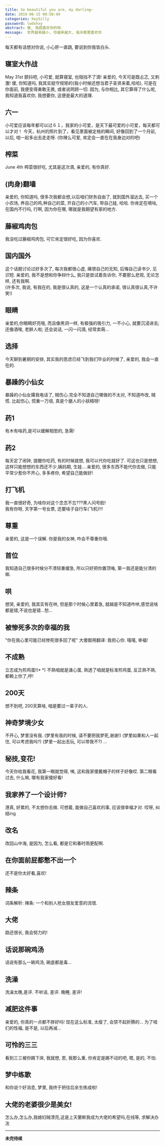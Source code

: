 ```yaml
---
title: So beautiful you are, my darling~
date: 2019-06-15 00:50:49
categories: heySilly
password: lwdxhxy
abstract: 傻, 我超喜欢你的呀.
message:  世界越来越小, 你越来越大, 每天都更喜欢你
---
```

每天都有话想对你说, 小心肝一直跳, 要说到你我皆白头.
## 寝室大作战
May 31st
颤抖吧, 小可爱, 就算寝室, 也阻挡不了滴!
亲爱的, 今天可是既忐忑, 又刺激! 傻, 你知道吗, 我其实挺守规矩的(我小时候还想当君子圣贤来着,哈哈), 可是在你面前, 我便变得勇敢无畏, 或者说罔顾一切. 因为, 与你相比, 其它算得了什么呢, 我知道我喜欢你, 我想要你, 这便是最大的道理.   
## 六一   
小可爱应该每年都可以过６１，我家的小可爱，是天下最可爱的小可爱，每天都可以才对！
今天，杭州的照片到了，看见里面被定格的瞬间, 好像回到了一个月前, 以后, 咱一起多出去走走呀. (你辣么可爱, 肯定会一直在在我身边对的吧)
## 榨菜
June 4th
榨菜很好吃, 尤其是这次滴, 亲爱的, 有你真好.
## (肉身)翻墙
亲爱的, 你知道吗, 很多次我都会想,以后咱们财务自由了, 就到国外溜达去, 买一个小农场, 养自己的鸡,种自己的菜, 开自己的小汽车, 带自己娃, 哈哈.
你肯定在嘀咕, 在国内不行吗, 行啊, 因为你在哪, 哪就是我期望有家的地方.
## 藤椒鸡肉包
我没吃过藤椒鸡肉包, 可它肯定很好吃, 因为你喜欢.
## 国内国外
这个话题讨论过好多次了, 每次我都很心虚, 痛恨自己的无知, 后悔自己读书少, 见识短. 亲爱的, 我不是想和你争辩什么, 我只是尝试着告诉你, 不要那么悲观, 无论怎样, 还有我啊.   
(许多次, 我说, 有我在的, 我是很认真的, 这是一个认真的承诺, 很认真很认真,不许笑!)  
## 眼睛
亲爱的,你眼睛好亮哦, 而且像黑洞一样, 有极强的吸引力, 一不小心, 就要沉浸进去; 还像酒唉, 老醉人啦; 还会说话, 一闪一闪滴, 经常卖萌...
## 选择
今天聊到暑期的安排, 其实我的思虑已经飞到我们毕业的时候了, 亲爱的, 我会一直在的.
## 暴躁的小仙女
暴躁的小仙女撂我电话了, 贼伤心.完全不知道自己哪做的不太对, 不知道咋改, 贼慌. 比起伤心, 慌重一万倍, 真是个磨人的小妖精呀!
## 药1
有木有啥药,是可以缓解相思的, 急需!
## 药2
每天定了闹钟, 提醒你吃药, 有的时候就想, 我可以代你吃就好了. 可这也只是想想, 这样只能想想的东西还不少,姨妈期, 生娃....亲爱的, 很多东西不能代你去做, 只能平常少惹你不开心, 多多疼你, 希望自己能做好!
## 打飞机
我一直很好奇, 为啥你对这个念念不忘???黑人问号脸!  
我有你呀, 天字第一号女票, 还要啥子自行车(飞机)!!!
## 尊重
亲爱的, 这是一个误解. 你是我的女神, 咋会不尊重你哦.
## 首位
我知道自己很多时候分不清轻重缓急, 所以只好把你置顶咯, 第一我还是能分清的嘛.
## 哄
想哭, 亲爱的, 我其实有在哄, 但是那个时候心里着急, 就越是不知道咋哄,感觉说啥都是错,不说也是错...愁...
## 被惨死多次的幸福的我
"你在我心里可能已经惨死很多回了呢"
大傻御用翻译: 我担心你.
嘻嘻, 幸福!
## 不成熟
立志成为煎鸡蛋!(\* \*)
不熟咱就是溏心蛋, 熟透了咱就是标准煎鸡蛋, 反正熟不熟, 都赖上你了,哼!
## 200天
想不到吧, 200天算啥, 咱是要过一辈子的人.  
## 神奇梦境少女  
不开心, 梦里没有我.
(梦里有我的时候, 请不要把我梦死,谢谢!)
(梦里如果和人一起住, 可以考虑我吗?)
(梦里一起出去玩, 可以带我不?)
...

## 秘技,变花!
今天你给我看花, 我第一眼就觉得, 咦, 这和我家傻戴帽子的样子好像哎.
第二眼看过去, 什么嘛, 哪有我家傻好看!

## 我家养了一个设计师?
港真, 好累的, 不太想你去做. 可想着, 能做自己喜欢的事, 应该很幸福才对. 哎呀, 纠结ing

## 改名
改回山中海, 是因为, 怎么看, 都是它和春时雨更配啊.  

## 在你面前屁都憋不出一个
还不是你太好看,喜欢!

## 辣条
词条解析:
辣条: 一个和别人抢女朋友爱意的流氓.  

## 大佬
路还很长, 我会努力的!

## 话说那碗鸡汤
话说有那么一碗鸡汤, 碗底都是毒...

## 洗澡
洗澡太晚,差评.
不听话, 差评.
晚睡, 差评!

## 减肥这件事
亲爱的, 你真的一点都不胖好吗! 现在这么标准, 太瘦了, 会禁不起折腾的... 为了咱们的性福, 是不是, 以后再减...

## 可怜的三三
看到三三被你踢下床, 我就想, 恩, 我那么重, 你肯定是踢不动的吧, 嗯, 是的, 不怕.

## 梦中练歌
和你说个好消息, 梦里, 我终于把往后余生练成啦!

## 大佬的老婆很少是美女!
怎么办,怎么办,我媳妇贼漂亮,这是上天要断我成为大佬的希望吗,在线等, 求解决办法

---
**未完待续**
